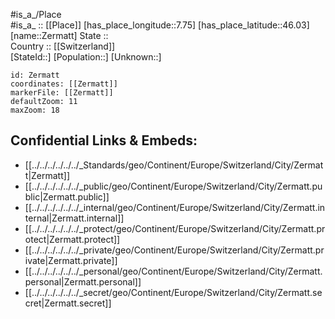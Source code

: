 ﻿---
location: [46.03,7.75] 
mapzoom: [7,12] 
mapmarker: city 
type: City
tags:
- geo/City


SpocWebEntityId: 35813
isDeleted: false
confidential: public

---
#is_a_/Place  
#is_a_ :: [[Place]] 
[has_place_longitude::7.75] 
[has_place_latitude::46.03] 
[name::Zermatt] 
State ::  
Country :: [[Switzerland]]  
[StateId::] 
[Population::] 
[Unknown::] 


```leaflet
id: Zermatt
coordinates: [[Zermatt]] 
markerFile: [[Zermatt]] 
defaultZoom: 11 
maxZoom: 18
```


## Confidential Links & Embeds: 
- [[../../../../../../_Standards/geo/Continent/Europe/Switzerland/City/Zermatt|Zermatt]] 
- [[../../../../../../_public/geo/Continent/Europe/Switzerland/City/Zermatt.public|Zermatt.public]] 
- [[../../../../../../_internal/geo/Continent/Europe/Switzerland/City/Zermatt.internal|Zermatt.internal]] 
- [[../../../../../../_protect/geo/Continent/Europe/Switzerland/City/Zermatt.protect|Zermatt.protect]] 
- [[../../../../../../_private/geo/Continent/Europe/Switzerland/City/Zermatt.private|Zermatt.private]] 
- [[../../../../../../_personal/geo/Continent/Europe/Switzerland/City/Zermatt.personal|Zermatt.personal]] 
- [[../../../../../../_secret/geo/Continent/Europe/Switzerland/City/Zermatt.secret|Zermatt.secret]] 
